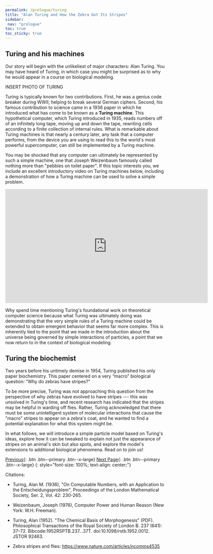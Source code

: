 ```yaml
---
permalink: /prologue/turing
title: "Alan Turing and How the Zebra Got Its Stripes"
sidebar:
 nav: "prologue"
toc: true
toc_sticky: true
---
```


## Turing and his machines

Our story will begin with the unlikeliest of major characters: Alan Turing. You may have heard of Turing, in which case you might be surprised as to why he would appear in a course on biological modeling.

INSERT PHOTO OF TURING

Turing is typically known for two contributions. First, he was a genius code breaker during WWII, helping to break several German ciphers. Second, his famous contribution to science came in a 1936 paper in which he introduced what has come to be known as a **Turing machine**. This hypothetical computer, which Turing introduced in 1935, reads numbers off of an infinitely long tape, moving up and down the tape, rewriting cells according to a finite collection of internal rules. What is remarkable about Turing machines is that nearly a century later, any task that a computer performs, from the device you are using to read this to the world's most powerful supercomputer, can still be implemented by a Turing machine.

You may be shocked that any computer can ultimately be represented by such a simple machine, one that Joseph Weizenbaum famously called nothing more than "pebbles on toilet paper". If this topic interests you, we include an excellent introductory video on Turing machines below, including a demonstration of how a Turing machine can be used to solve a simple problem.

<iframe width="640" height="360" src="https://www.youtube-nocookie.com/embed/PLVCscCY4xI" frameborder="0" allowfullscreen></iframe>

Why spend time mentioning Turing's foundational work on theoretical computer science because what Turing was ultimately doing was demonstrating that the very simple rules of a Turing machine could be extended to obtain emergent behavior that seems far more complex. This is inherently tied to the point that we made in the introduction about the universe being governed by simple interactions of particles, a point that we now return to in the context of biological modeling.

## Turing the biochemist

Two years before his untimely demise in 1954, Turing published his only paper biochemistry. This paper centered on a very “macro” biological question: “Why do zebras have stripes?”

To be more precise, Turing was not approaching this question from the perspective of why zebras have evolved to have stripes --- this was unsolved in Turing's time, and recent research has indicated that the stripes may be helpful in warding off flies. Rather, Turing acknowledged that there must be some unintelligent system of molecular interactions that cause the "macro" stripes to appear on a zebra's coat, and he wanted to find a potential explanation for what this system might be.

In what follows, we will introduce a simple particle model based on Turing's ideas, explore how it can be tweaked to explain not just the appearance of stripes on an animal's skin but also spots, and explore the model's extensions to additional biological phenomena. Read on to join us!

[Previous](home){: .btn .btn--primary .btn--x-large} [Next Page](random-walk){: .btn .btn--primary .btn--x-large}
{: style="font-size: 100%; text-align: center;"}

Citations:

* Turing, Alan M. (1936), "On Computable Numbers, with an Application to the Entscheidungsproblem", Proceedings of the London Mathematical Society, Ser. 2, Vol. 42: 230-265.

* Weizenbaum, Joseph (1976), Computer Power and Human Reason (New York: W.H. Freeman).

* Turing, Alan (1952). "The Chemical Basis of Morphogenesis" (PDF). Philosophical Transactions of the Royal Society of London B. 237 (641): 37–72. Bibcode:1952RSPTB.237...37T. doi:10.1098/rstb.1952.0012. JSTOR 92463.

* Zebra stripes and flies: https://www.nature.com/articles/ncomms4535
